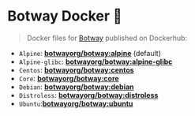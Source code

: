 # Botway Docker 🐋

> Docker files for [Botway](https://github.com/abdfnx/botway) published on Dockerhub:

- `Alpine`: [**botwayorg/botway:alpine**](https://hub.docker.com/r/botwayorg/botway/tags) (default)
- `Alpine-glibc`: [**botwayorg/botway:alpine-glibc**](https://hub.docker.com/r/botwayorg/botway/tags)
- `Centos`: [**botwayorg/botway:centos**](https://hub.docker.com/r/botwayorg/botway/tags)
- `Core`: [**botwayorg/botway:core**](https://hub.docker.com/r/botwayorg/botway/tags)
- `Debian`: [**botwayorg/botway:debian**](https://hub.docker.com/r/botwayorg/botway/tags)
- `Distroless`: [**botwayorg/botway:distroless**](https://hub.docker.com/r/botwayorg/botway/tags)
- `Ubuntu`:[**botwayorg/botway:ubuntu**](https://hub.docker.com/r/botwayorg/botway/tags)
